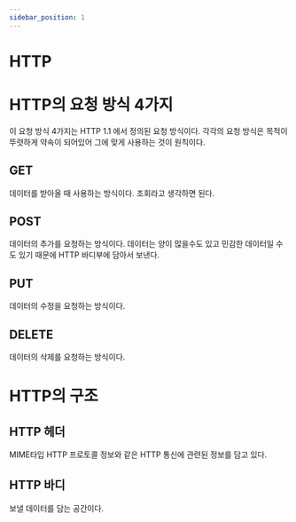 ```yaml
---
sidebar_position: 1
---
```


# HTTP

# HTTP의 요청 방식 4가지
이 요청 방식 4가지는 HTTP 1.1 에서 정의된 요청 방식이다.
각각의 요청 방식은 목적이 뚜렷하게 약속이 되어있어 그에 맞게 사용하는 것이 원칙이다.

## GET
데이터를 받아올 때 사용하는 방식이다.
조회라고 생각하면 된다.

## POST
데이터의 추가를 요청하는 방식이다.
데이터는 양이 많을수도 있고 민감한 데이터일 수도 있기 때문에 HTTP 바디부에 담아서 보낸다.

## PUT
데이터의 수정을 요청하는 방식이다.

## DELETE
데이터의 삭제를 요청하는 방식이다.

# HTTP의 구조

## HTTP 헤더
MIME타입 HTTP 프로토콜 정보와 같은 HTTP 통신에 관련된 정보를 담고 있다.

## HTTP 바디
보낼 데이터를 담는 공간이다.
